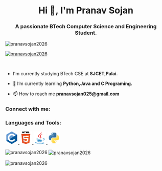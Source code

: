 <h1 align="center">Hi 👋, I'm Pranav Sojan</h1>
<h3 align="center">A passionate BTech Computer Science and Engineering Student.</h3>

<p align="left"> <img src="https://komarev.com/ghpvc/?username=pranavsojan2026&label=Profile%20views&color=0e75b6&style=flat" alt="pranavsojan2026" /> </p>

<p align="left"> <a href="https://github.com/ryo-ma/github-profile-trophy"><img src="https://github-profile-trophy.vercel.app/?username=pranavsojan2026" alt="pranavsojan2026" /></a> </p>

<p align="left"> <a href="https://twitter.com/" target="blank"><img src="https://img.shields.io/twitter/follow/?logo=twitter&style=for-the-badge" alt="" /></a> </p>

- I'm currently studying BTech CSE at **SJCET,Palai.**

- 🌱 I’m currently learning **Python,Java and C Programing.**

- 📫 How to reach me **pranavsojan025@gmail.com**

<h3 align="left">Connect with me:</h3>
<p align="left">
</p>

<h3 align="left">Languages and Tools:</h3>
<p align="left"> <a href="https://www.cprogramming.com/" target="_blank" rel="noreferrer"> <img src="https://raw.githubusercontent.com/devicons/devicon/master/icons/c/c-original.svg" alt="c" width="40" height="40"/> </a> <a href="https://www.w3.org/html/" target="_blank" rel="noreferrer"> <img src="https://raw.githubusercontent.com/devicons/devicon/master/icons/html5/html5-original-wordmark.svg" alt="html5" width="40" height="40"/> </a> <a href="https://www.java.com" target="_blank" rel="noreferrer"> <img src="https://raw.githubusercontent.com/devicons/devicon/master/icons/java/java-original.svg" alt="java" width="40" height="40"/> </a> <a href="https://www.python.org" target="_blank" rel="noreferrer"> <img src="https://raw.githubusercontent.com/devicons/devicon/master/icons/python/python-original.svg" alt="python" width="40" height="40"/> </a> </p>

<p><img align="left" src="https://github-readme-stats.vercel.app/api/top-langs?username=pranavsojan2026&show_icons=true&locale=en&layout=compact" alt="pranavsojan2026" /></p>

<p>&nbsp;<img align="center" src="https://github-readme-stats.vercel.app/api?username=pranavsojan2026&show_icons=true&locale=en" alt="pranavsojan2026" /></p>

<p><img align="center" src="https://github-readme-streak-stats.herokuapp.com/?user=pranavsojan2026&" alt="pranavsojan2026" /></p>

<!---
pranavsojan2026/pranavsojan2026 is a ✨ special ✨ repository because its `README.md` (this file) appears on your GitHub profile.
You can click the Preview link to take a look at your changes.
--->
